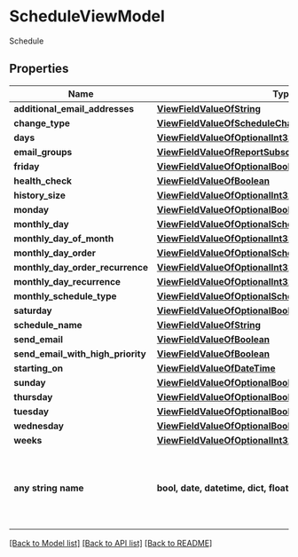# ScheduleViewModel

Schedule

## Properties
Name | Type | Description | Notes
------------ | ------------- | ------------- | -------------
**additional_email_addresses** | [**ViewFieldValueOfString**](ViewFieldValueOfString.md) |  | [optional] 
**change_type** | [**ViewFieldValueOfScheduleChangeType**](ViewFieldValueOfScheduleChangeType.md) |  | [optional] 
**days** | [**ViewFieldValueOfOptionalInt32**](ViewFieldValueOfOptionalInt32.md) |  | [optional] 
**email_groups** | [**ViewFieldValueOfReportSubscriberArray**](ViewFieldValueOfReportSubscriberArray.md) |  | [optional] 
**friday** | [**ViewFieldValueOfOptionalBoolean**](ViewFieldValueOfOptionalBoolean.md) |  | [optional] 
**health_check** | [**ViewFieldValueOfBoolean**](ViewFieldValueOfBoolean.md) |  | [optional] 
**history_size** | [**ViewFieldValueOfOptionalInt32**](ViewFieldValueOfOptionalInt32.md) |  | [optional] 
**monday** | [**ViewFieldValueOfOptionalBoolean**](ViewFieldValueOfOptionalBoolean.md) |  | [optional] 
**monthly_day** | [**ViewFieldValueOfOptionalScheduleMonthlyDayType**](ViewFieldValueOfOptionalScheduleMonthlyDayType.md) |  | [optional] 
**monthly_day_of_month** | [**ViewFieldValueOfOptionalInt32**](ViewFieldValueOfOptionalInt32.md) |  | [optional] 
**monthly_day_order** | [**ViewFieldValueOfOptionalScheduleMonthlyDayOrderType**](ViewFieldValueOfOptionalScheduleMonthlyDayOrderType.md) |  | [optional] 
**monthly_day_order_recurrence** | [**ViewFieldValueOfOptionalInt32**](ViewFieldValueOfOptionalInt32.md) |  | [optional] 
**monthly_day_recurrence** | [**ViewFieldValueOfOptionalInt32**](ViewFieldValueOfOptionalInt32.md) |  | [optional] 
**monthly_schedule_type** | [**ViewFieldValueOfOptionalScheduleMonthlyType**](ViewFieldValueOfOptionalScheduleMonthlyType.md) |  | [optional] 
**saturday** | [**ViewFieldValueOfOptionalBoolean**](ViewFieldValueOfOptionalBoolean.md) |  | [optional] 
**schedule_name** | [**ViewFieldValueOfString**](ViewFieldValueOfString.md) |  | [optional] 
**send_email** | [**ViewFieldValueOfBoolean**](ViewFieldValueOfBoolean.md) |  | [optional] 
**send_email_with_high_priority** | [**ViewFieldValueOfBoolean**](ViewFieldValueOfBoolean.md) |  | [optional] 
**starting_on** | [**ViewFieldValueOfDateTime**](ViewFieldValueOfDateTime.md) |  | [optional] 
**sunday** | [**ViewFieldValueOfOptionalBoolean**](ViewFieldValueOfOptionalBoolean.md) |  | [optional] 
**thursday** | [**ViewFieldValueOfOptionalBoolean**](ViewFieldValueOfOptionalBoolean.md) |  | [optional] 
**tuesday** | [**ViewFieldValueOfOptionalBoolean**](ViewFieldValueOfOptionalBoolean.md) |  | [optional] 
**wednesday** | [**ViewFieldValueOfOptionalBoolean**](ViewFieldValueOfOptionalBoolean.md) |  | [optional] 
**weeks** | [**ViewFieldValueOfOptionalInt32**](ViewFieldValueOfOptionalInt32.md) |  | [optional] 
**any string name** | **bool, date, datetime, dict, float, int, list, str, none_type** | any string name can be used but the value must be the correct type | [optional]

[[Back to Model list]](../README.md#documentation-for-models) [[Back to API list]](../README.md#documentation-for-api-endpoints) [[Back to README]](../README.md)


